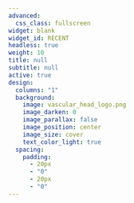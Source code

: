```yaml
---
advanced:
  css_class: fullscreen
widget: blank
widget_id: RECENT
headless: true
weight: 10
title: null
subtitle: null
active: true
design:
  columns: "1"
  background:
    image: vascular_head_logo.png
    image_darken: 0
    image_parallax: false
    image_position: center
    image_size: cover
    text_color_light: true
  spacing:
    padding:
      - 20px
      - "0"
      - 20px
      - "0"
---
```

